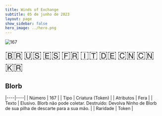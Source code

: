 ```yaml
---
title: Winds of Exchange
subtitle: 05 de junho de 2023
layout: page
show_sidebar: false
hero_image: ../hero.png
---
```


![167](https://mastervault-storage-prod.s3.amazonaws.com/media/card_front/pt/600_167_11c1f9bd1a97_pt.png)

<span title="Português" style="font-size: 32px;cursor: pointer;" onclick="javascript:document.querySelector('img[alt=\'167\']').src=document.querySelector('img[alt=\'167\']').src.replace(/card_front\/[^/]+/, 'card_front/pt').replace(/_[^/.0-9]+\.png/, '_pt.png')">🇧🇷</span>
<span title="English" style="font-size: 32px;cursor: pointer;" onclick="javascript:document.querySelector('img[alt=\'167\']').src=document.querySelector('img[alt=\'167\']').src.replace(/card_front\/[^/]+/, 'card_front/en').replace(/_[^/.0-9]+\.png/, '_en.png')">🇺🇸</span>
<span title="Español" style="font-size: 32px;cursor: pointer;" onclick="javascript:document.querySelector('img[alt=\'167\']').src=document.querySelector('img[alt=\'167\']').src.replace(/card_front\/[^/]+/, 'card_front/es').replace(/_[^/.0-9]+\.png/, '_es.png')">🇪🇸</span>
<span title="Français" style="font-size: 32px;cursor: pointer;" onclick="javascript:document.querySelector('img[alt=\'167\']').src=document.querySelector('img[alt=\'167\']').src.replace(/card_front\/[^/]+/, 'card_front/fr').replace(/_[^/.0-9]+\.png/, '_fr.png')">🇫🇷</span>
<span title="Italiano" style="font-size: 32px;cursor: pointer;" onclick="javascript:document.querySelector('img[alt=\'167\']').src=document.querySelector('img[alt=\'167\']').src.replace(/card_front\/[^/]+/, 'card_front/it').replace(/_[^/.0-9]+\.png/, '_it.png')">🇮🇹</span>
<span title="Deutsche" style="font-size: 32px;cursor: pointer;" onclick="javascript:document.querySelector('img[alt=\'167\']').src=document.querySelector('img[alt=\'167\']').src.replace(/card_front\/[^/]+/, 'card_front/de').replace(/_[^/.0-9]+\.png/, '_de.png')">🇩🇪</span>
<span title="简体中文" style="font-size: 32px;cursor: pointer;" onclick="javascript:document.querySelector('img[alt=\'167\']').src=document.querySelector('img[alt=\'167\']').src.replace(/card_front\/[^/]+/, 'card_front/zh-hans').replace(/_[^/.0-9]+\.png/, '_zh-hans.png')">🇨🇳</span>
<span title="繁體中文" style="font-size: 32px;cursor: pointer;" onclick="javascript:document.querySelector('img[alt=\'167\']').src=document.querySelector('img[alt=\'167\']').src.replace(/card_front\/[^/]+/, 'card_front/zh-hant').replace(/_[^/.0-9]+\.png/, '_zh-hant.png')">🇨🇳</span>
<span title="한국어" style="font-size: 32px;cursor: pointer;" onclick="javascript:document.querySelector('img[alt=\'167\']').src=document.querySelector('img[alt=\'167\']').src.replace(/card_front\/[^/]+/, 'card_front/ko').replace(/_[^/.0-9]+\.png/, '_ko.png')">🇰🇷</span>

## Blorb

|----|----|
| Número | 167 |
| Tipo | Criatura (Token) |
| Atributos | Fera |
| Texto | Elusivo. Blorb não pode coletar. Destruído: Devolva Ninho de Blorb de sua pilha de descarte para a sua mão. |
| Raridade | Token |

